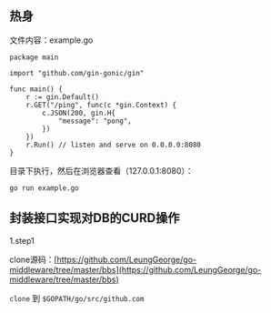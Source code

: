 ## 热身

文件内容：example.go

```
package main

import "github.com/gin-gonic/gin"

func main() {
    r := gin.Default()
    r.GET("/ping", func(c *gin.Context) {
        c.JSON(200, gin.H{
            "message": "pong",
        })
    })
    r.Run() // listen and serve on 0.0.0.0:8080
}
```

目录下执行，然后在浏览器查看（127.0.0.1:8080）：

```
go run example.go
```

## 封装接口实现对DB的CURD操作

1.step1

clone源码：[https://github.com/LeungGeorge/go-middleware/tree/master/bbs](https://github.com/LeungGeorge/go-middleware/tree/master/bbs)

`clone` 到 `$GOPATH/go/src/github.com`

